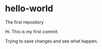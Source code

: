 # hello-world
The first repository

Hi. 
This is my first commit. 

Trying to save changes and see what happen.
